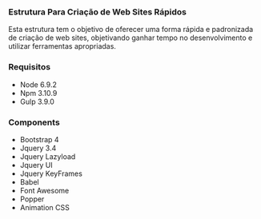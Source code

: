 ### Estrutura Para Criação de Web Sites Rápidos

Esta estrutura tem o objetivo de oferecer uma forma rápida e padronizada de criação de web sites, objetivando ganhar tempo no desenvolvimento e utilizar ferramentas apropriadas.

### Requisitos

- Node 6.9.2
- Npm 3.10.9
- Gulp 3.9.0

### Components

- Bootstrap 4
- Jquery 3.4
- Jquery Lazyload
- Jquery UI
- Jquery KeyFrames
- Babel
- Font Awesome
- Popper
- Animation CSS
